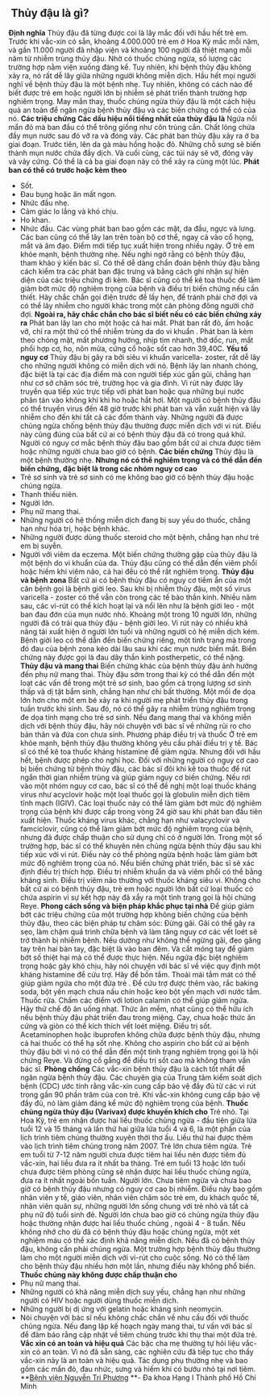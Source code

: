 ## ️ Thủy đậu là gì?

**Định nghĩa**
Thủy đậu đã từng được coi là lây mắc đối với hầu hết trẻ em. Trước khi vắc-xin có sẵn, khoảng 4.000.000 trẻ em ở Hoa Kỳ mắc mỗi năm, và gần 11.000 người đã nhập viện và khoảng 100 người đã thiệt mạng mỗi năm từ nhiễm trùng thủy đậu. Nhờ có thuốc chủng ngừa, số lượng các trường hợp nằm viện xuống đáng kể.
Tuy nhiên, khi bệnh thủy đậu không xảy ra, nó rất dễ lây giữa những người không miễn dịch. Hầu hết mọi người nghĩ về bệnh thủy đậu là một bệnh nhẹ. Tuy nhiên, không có cách nào để biết được trẻ em hoặc người lớn bị nhiễm sẽ phát triển thành trường hợp nghiêm trọng.
May mắn thay, thuốc chủng ngừa thủy đậu là một cách hiệu quả an toàn để ngăn ngừa bệnh thủy đậu và các biến chứng có thể có của nó.
**Các triệu chứng**
**Các dấu hiệu nổi tiếng nhất của thủy đậu là**
Ngứa nổi mẩn đỏ mà ban đầu có thể trông giống như côn trùng cắn.
Chất lỏng chứa đầy mụn nước sau đó vỡ ra và đóng vảy.
Các phát ban thủy đậu xảy ra ở ba giai đoạn. Trước tiên, lên da gà màu hồng hoặc đỏ. Những chỗ sưng sẽ biến thành mụn nước chứa đầy dịch. Và cuối cùng, các túi náy sẽ vỡ, đóng vảy và vảy cứng. Có thể là cả ba giai đoạn này có thể xảy ra cùng một lúc.
**Phát ban có thể có trước hoặc kèm theo**
- Sốt.
- Đau bụng hoặc ăn mất ngon.
- Nhức đầu nhẹ.
- Cảm giác lo lắng và khó chịu.
- Ho khan.
- Nhức đầu.
Các vùng phát ban bao gồm các mặt, da đầu, ngực và lưng. Các ban cũng có thể lây lan trên toàn bộ cơ thể, ngay cả vào cổ họng, mắt và âm đạo. Điểm mới tiếp tục xuất hiện trong nhiều ngày. Ở trẻ em khỏe mạnh, bệnh thường nhẹ.
Nếu nghi ngờ rằng có bệnh thủy đậu, tham khảo ý kiến bác sĩ. Có thể dễ dàng chẩn đoán bệnh thủy đậu bằng cách kiểm tra các phát ban đặc trưng và bằng cách ghi nhận sự hiện diện của các triệu chứng đi kèm. Bác sĩ cũng có thể kê toa thuốc để làm giảm bớt mức độ nghiêm trọng của bệnh và điều trị biến chứng nếu cần thiết. Hãy chắc chắn gọi điện trước để lấy hẹn, để tránh phải chờ đợi và có thể lây nhiễm cho người khác trong một căn phòng đông người chờ đợi.
**Ngoài ra, hãy chắc chắn cho bác sĩ biết nếu có các biến chứng xảy ra**
Phát ban lây lan cho một hoặc cả hai mắt.
Phát ban rất đỏ, ấm hoặc vỡ, chỉ ra một thứ có thể nhiễm trùng da do vi khuẩn .
Phát ban là kèm theo chóng mặt, mất phương hướng, nhịp tim nhanh, thở dốc, run, mất phối hợp cơ, ho, nôn mửa, cứng cổ hoặc sốt cao hơn 39,40C.
**Yếu tố nguy cơ**
Thủy đậu bị gây ra bởi siêu vi khuẩn varicella- zoster, rất dễ lây cho những người không có miễn dịch với nó. Bệnh lây lan nhanh chóng, đặc biệt là tại các địa điểm mà con người tiếp xúc gần gũi, chẳng hạn như cơ sở chăm sóc trẻ, trường học và gia đình. Vi rút này được lây truyền qua tiếp xúc trực tiếp với phát ban hoặc qua những bụi nước phân tán vào không khí khi ho hoặc hắt hơi.
Một người có bệnh thủy đậu có thể truyền virus đến 48 giờ trước khi phát ban và vẫn xuất hiện và lây nhiễm cho đến khi tất cả các đốm thành vảy. Những người đã được chủng ngừa chống bệnh thủy đậu thường được miễn dịch với vi rút. Điều này cũng đúng của bất cứ ai có bệnh thủy đậu đã có trong quá khứ. Người có nguy cơ mắc bệnh thủy đậu bao gồm bất cứ ai chưa được tiêm hoặc những người chưa bao giờ có bệnh.
**Các biến chứng**
Thủy đậu là một bệnh thường nhẹ.
**Nhưng nó có thể nghiêm trọng và có thể dẫn đến biến chứng, đặc biệt là trong các nhóm nguy cơ cao**
- Trẻ sơ sinh và trẻ sơ sinh có mẹ không bao giờ có bệnh thủy đậu hoặc chủng ngừa.
- Thanh thiếu niên.
- Người lớn.
- Phụ nữ mang thai.
- Những người có hệ thống miễn dịch đang bị suy yếu do thuốc, chẳng hạn như hóa trị, hoặc bệnh khác.
- Những người được dùng thuốc steroid cho một bệnh, chẳng hạn như trẻ em bị suyễn.
- Người với viêm da eczema.
Một biến chứng thường gặp của thủy đậu là một bệnh do vi khuẩn của da. Thủy đậu cũng có thể dẫn đến viêm phổi hoặc hiếm khi viêm não, cả hai đều có thể rất nghiêm trọng.
**Thủy đậu và bệnh zona**
Bất cứ ai có bệnh thủy đậu có nguy cơ tiềm ẩn của một căn bệnh gọi là bệnh giời leo. Sau khi bị nhiễm thủy đậu, một số virus varicella - zoster có thể vẫn còn trong các tế bào thần kinh. Nhiều năm sau, các vi-rút có thể kích hoạt lại và nổi lên như là bệnh giời leo - một ban đau đớn của mụn nước nhỏ. Khoảng một trong 10 người lớn, những người đã có trải qua thủy đậu - bệnh giời leo. Vi rút này có nhiều khả năng tái xuất hiện ở người lớn tuổi và những người có hệ miễn dịch kém.
Bệnh giời leo có thể dẫn đến biến chứng riêng, một tình trạng mà trong đó đau của bệnh zona kéo dài lâu sau khi các mụn nước biến mất. Biến chứng này được gọi là đau dây thần kinh postherpetic, có thể nặng.
**Thủy đậu và mang thai**
Biến chứng khác của bệnh thủy đậu ảnh hưởng đến phụ nữ mang thai. Thủy đậu sớm trong thai kỳ có thể dẫn đến một loạt các vấn đề trong một trẻ sơ sinh, bao gồm cả trọng lượng sơ sinh thấp và dị tật bẩm sinh, chẳng hạn như chi bất thường. Một mối đe dọa lớn hơn cho một em bé xảy ra khi người mẹ phát triển thủy đậu trong tuần trước khi sinh. Sau đó, nó có thể gây ra nhiễm trùng nghiêm trọng đe dọa tính mạng cho trẻ sơ sinh.
Nếu đang mang thai và không miễn dịch với bệnh thủy đậu, hãy nói chuyện với bác sĩ về những rủi ro cho bản thân và đứa con chưa sinh.
Phương pháp điều trị và thuốc
Ở trẻ em khỏe mạnh, bệnh thủy đậu thường không yêu cầu phải điều trị y tế. Bác sĩ có thể kê toa thuốc kháng histamine để giảm ngứa. Nhưng đối với hầu hết, bệnh được phép cho nghỉ học.
Đối với những người có nguy cơ cao bị biến chứng từ bệnh thủy đậu, các bác sĩ đôi khi kê toa thuốc để rút ngắn thời gian nhiễm trùng và giúp giảm nguy cơ biến chứng.
Nếu rơi vào một nhóm nguy cơ cao, bác sĩ có thể đề nghị một loại thuốc kháng virus như acyclovir hoặc một loại thuốc gọi là globulin miễn dịch tiêm tĩnh mạch (IGIV). Các loại thuốc này có thể làm giảm bớt mức độ nghiêm trọng của bệnh khi được cấp trong vòng 24 giờ sau khi phát ban đầu tiên xuất hiện. Thuốc kháng virus khác, chẳng hạn như valacyclovir và famciclovir, cũng có thể làm giảm bớt mức độ nghiêm trọng của bệnh, nhưng đã được chấp thuận cho sử dụng chỉ có ở người lớn. Trong một số trường hợp, bác sĩ có thể khuyên nên chủng ngừa bệnh thủy đậu sau khi tiếp xúc với vi rút. Điều này có thể phòng ngừa bệnh hoặc làm giảm bớt mức độ nghiêm trọng của nó.
Nếu biến chứng phát triển, bác sĩ sẽ xác định điều trị thích hợp. Điều trị nhiễm khuẩn da và viêm phổi có thể bằng kháng sinh. Điều trị viêm não thường với thuốc kháng siêu vi.
Không cho bất cứ ai có bệnh thủy đậu, trẻ em hoặc người lớn bất cứ loại thuốc có chứa aspirin vì sự kết hợp này đã xẩy ra một tình trạng gọi là hội chứng Reye.
**Phong cách sống và biện pháp khắc phục tại nhà**
Để giúp giảm bớt các triệu chứng của một trường hợp không biến chứng của bệnh thủy đậu, theo các biện pháp tự chăm sóc:
Đừng gãi. Gãi có thể gây ra sẹo, làm chậm quá trình chữa bệnh và làm tăng nguy cơ các vết loét sẽ trở thành bị nhiễm bệnh. Nếu dường như không thể ngừng gãi, đeo găng tay trên hai bàn tay, đặc biệt là vào ban đêm. Và cắt móng tay để giảm bớt số thiệt hại mà có thể được thực hiện. Nếu ngứa đặc biệt nghiêm trọng hoặc gây khó chịu, hãy nói chuyện với bác sĩ về việc quy định một kháng histamine để cứu trợ.
Hãy để bồn tắm. Thoải mái tắm mát có thể giúp giảm ngứa cho một đứa trẻ . Để cứu trợ được thêm vào, rắc baking soda, bột yến mạch chưa nấu chín hoặc keo bột yến mạch với nước tắm.
Thuốc rửa. Chấm các điểm với lotion calamin có thể giúp giảm ngứa.
Hãy thử chế độ ăn uống nhạt. Thức ăn mềm, nhạt cũng có thể hữu ích nếu bệnh thủy đậu phát triển đau trong miệng. Cay, chua hoặc thức ăn cứng và giòn có thể kích thích vết loét miệng.
Điều trị sốt. Acetaminophen hoặc ibuprofen không chữa được bệnh thủy đậu, nhưng cả hai thuốc có thể hạ sốt nhẹ. Không cho aspirin cho bất cứ ai bệnh thủy đậu bởi vì nó có thể dẫn đến một tình trạng nghiêm trọng gọi là hội chứng Reye. Và đừng cố gắng để điều trị sốt cao mà không tham vấn bác sĩ.
**Phòng chống**
Các vắc-xin bệnh thủy đậu là cách tốt nhất để ngăn ngừa bệnh thủy đậu. Các chuyên gia của Trung tâm kiểm soát dịch bệnh (CDC) ước tính rằng vắc-xin cung cấp bảo vệ đầy đủ từ các vi rút trong gần 90 phần trăm của con trẻ. Khi vắc-xin không cung cấp bảo vệ đầy đủ, nó làm giảm đáng kể mức độ nghiêm trọng của bệnh.
**Thuốc chủng ngừa thủy đậu (Varivax) được khuyến khích cho**
Trẻ nhỏ. Tại Hoa Kỳ, trẻ em nhận được hai liều thuốc chủng ngừa - đầu tiên giữa lứa tuổi 12 và 15 tháng và lần thứ hai giữa lứa tuổi 4 và 6, là một phần của lịch trình tiêm chủng thường xuyên thời thơ ấu. Liều thứ hai được thêm vào lịch trình tiêm chủng trong năm 2007.
Trẻ lớn chưa tiêm ngừa. Trẻ em tuổi từ 7-12 năm người chưa được tiêm hai liều nên được tiêm đủ vắc-xin, hai liều đưa ra ít nhất ba tháng. Trẻ em tuổi 13 hoặc lớn tuổi chưa được tiêm phòng cũng sẽ nhận được hai liều thuốc chủng ngừa, đưa ra ít nhất ngoài bốn tuần.
Người lớn. Chưa tiêm ngừa và chưa bao giờ có bệnh thủy đậu nhưng có nguy cơ cao bị nhiễm. Điều này bao gồm nhân viên y tế, giáo viên, nhân viên chăm sóc trẻ em, du khách quốc tế, nhân viên quân sự, những người lớn sống chung với trẻ nhỏ và tất cả phụ nữ độ tuổi sinh đẻ. Người lớn chưa bao giờ có chủng ngừa thủy đậu hoặc thường nhận được hai liều thuốc chủng , ngoài 4 - 8 tuần. Nếu không nhớ cho dù đã có bệnh thủy đậu hoặc chủng ngừa, một xét nghiệm máu có thể xác định khả năng miễn dịch.
Nếu đã có bệnh thủy đậu, không cần phải chủng ngừa. Một trường hợp bệnh thủy đậu thường làm cho một người miễn dịch với vi-rút cho cuộc sống. Nó có thể làm cho bệnh thủy đậu nhiều hơn một lần, nhưng điều này không phổ biến.
**Thuốc chủng này không được chấp thuận cho**
- Phụ nữ mang thai.
- Những người có khả năng miễn dịch suy yếu, chẳng hạn như những người có HIV hoặc người dùng thuốc miễn dịch.
- Những người bị dị ứng với gelatin hoặc kháng sinh neomycin.
- Nói chuyện với bác sĩ nếu không chắc chắn về nhu cầu đối với thuốc chủng ngừa. Nếu đang lập kế hoạch ngày mang thai, tư vấn với bác sĩ để đảm bảo rằng cập nhật về tiêm chủng trước khi thụ thai một đứa trẻ.
**Vắc xin có an toàn và hiệu quả**
Các bậc cha mẹ thường tự hỏi liệu vắc-xin có an toàn. Vì nó đã sẵn sàng, các nghiên cứu đã tiếp tục cho thấy vắc-xin này là an toàn và hiệu quả. Tác dụng phụ thường nhẹ và bao gồm các mẩn đỏ, đau nhức, sưng và hiếm khi có bướu nhỏ tại nơi tiêm.
**[Bệnh viện Nguyễn Tri Phương](https://bvnguyentriphuong.com.vn/) **- Đa khoa Hạng I Thành phố Hồ Chí Minh

